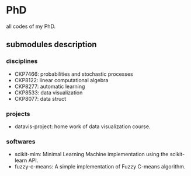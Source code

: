 # PhD
all codes of my PhD.

## submodules description

### disciplines
 - CKP7466: probabilities and stochastic processes
 - CKP8122: linear computational algebra
 - CKP8277: automatic learning
 - CKP8533: data visualization
 - CKP8077: data struct

### projects
 - datavis-project: home work of data visualization course. 

### softwares
 - scikit-mlm: Minimal Learning Machine implementation using the scikit-learn API. 
 - fuzzy-c-means: A simple implementation of Fuzzy C-means algorithm. 